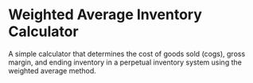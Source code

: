 # Weighted Average Inventory Calculator
A simple calculator that determines the cost of goods sold (cogs), gross margin, and ending inventory in a perpetual inventory system using the weighted average method.
